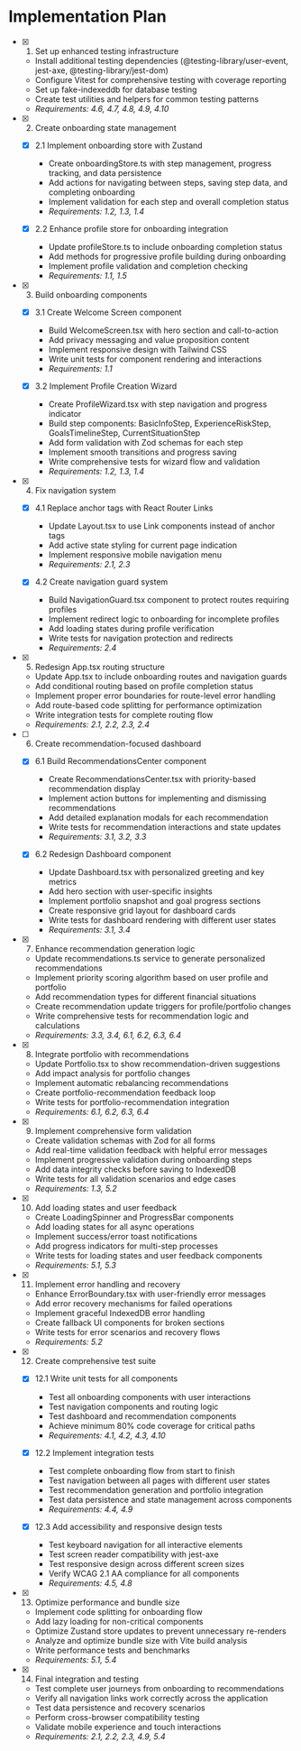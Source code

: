 # Implementation Plan

- [x] 1. Set up enhanced testing infrastructure


  - Install additional testing dependencies (@testing-library/user-event, jest-axe, @testing-library/jest-dom)
  - Configure Vitest for comprehensive testing with coverage reporting
  - Set up fake-indexeddb for database testing
  - Create test utilities and helpers for common testing patterns
  - _Requirements: 4.6, 4.7, 4.8, 4.9, 4.10_

- [x] 2. Create onboarding state management

  - [x] 2.1 Implement onboarding store with Zustand


    - Create onboardingStore.ts with step management, progress tracking, and data persistence
    - Add actions for navigating between steps, saving step data, and completing onboarding
    - Implement validation for each step and overall completion status
    - _Requirements: 1.2, 1.3, 1.4_

  - [x] 2.2 Enhance profile store for onboarding integration


    - Update profileStore.ts to include onboarding completion status
    - Add methods for progressive profile building during onboarding
    - Implement profile validation and completion checking
    - _Requirements: 1.1, 1.5_

- [x] 3. Build onboarding components

  - [x] 3.1 Create Welcome Screen component


    - Build WelcomeScreen.tsx with hero section and call-to-action
    - Add privacy messaging and value proposition content
    - Implement responsive design with Tailwind CSS
    - Write unit tests for component rendering and interactions
    - _Requirements: 1.1_

  - [x] 3.2 Implement Profile Creation Wizard


    - Create ProfileWizard.tsx with step navigation and progress indicator
    - Build step components: BasicInfoStep, ExperienceRiskStep, GoalsTimelineStep, CurrentSituationStep
    - Add form validation with Zod schemas for each step
    - Implement smooth transitions and progress saving
    - Write comprehensive tests for wizard flow and validation
    - _Requirements: 1.2, 1.3, 1.4_

- [x] 4. Fix navigation system

  - [x] 4.1 Replace anchor tags with React Router Links


    - Update Layout.tsx to use Link components instead of anchor tags
    - Add active state styling for current page indication
    - Implement responsive mobile navigation menu
    - _Requirements: 2.1, 2.3_

  - [x] 4.2 Create navigation guard system


    - Build NavigationGuard.tsx component to protect routes requiring profiles
    - Implement redirect logic to onboarding for incomplete profiles
    - Add loading states during profile verification
    - Write tests for navigation protection and redirects
    - _Requirements: 2.4_

- [x] 5. Redesign App.tsx routing structure


  - Update App.tsx to include onboarding routes and navigation guards
  - Add conditional routing based on profile completion status
  - Implement proper error boundaries for route-level error handling
  - Add route-based code splitting for performance optimization
  - Write integration tests for complete routing flow
  - _Requirements: 2.1, 2.2, 2.3, 2.4_

- [ ] 6. Create recommendation-focused dashboard


  - [x] 6.1 Build RecommendationsCenter component


    - Create RecommendationsCenter.tsx with priority-based recommendation display
    - Implement action buttons for implementing and dismissing recommendations
    - Add detailed explanation modals for each recommendation
    - Write tests for recommendation interactions and state updates
    - _Requirements: 3.1, 3.2, 3.3_

  - [x] 6.2 Redesign Dashboard component


    - Update Dashboard.tsx with personalized greeting and key metrics
    - Add hero section with user-specific insights
    - Implement portfolio snapshot and goal progress sections
    - Create responsive grid layout for dashboard cards
    - Write tests for dashboard rendering with different user states
    - _Requirements: 3.1, 3.4_

- [x] 7. Enhance recommendation generation logic


  - Update recommendations.ts service to generate personalized recommendations
  - Implement priority scoring algorithm based on user profile and portfolio
  - Add recommendation types for different financial situations
  - Create recommendation update triggers for profile/portfolio changes
  - Write comprehensive tests for recommendation logic and calculations
  - _Requirements: 3.3, 3.4, 6.1, 6.2, 6.3, 6.4_

- [x] 8. Integrate portfolio with recommendations


  - Update Portfolio.tsx to show recommendation-driven suggestions
  - Add impact analysis for portfolio changes
  - Implement automatic rebalancing recommendations
  - Create portfolio-recommendation feedback loop
  - Write tests for portfolio-recommendation integration
  - _Requirements: 6.1, 6.2, 6.3, 6.4_

- [x] 9. Implement comprehensive form validation


  - Create validation schemas with Zod for all forms
  - Add real-time validation feedback with helpful error messages
  - Implement progressive validation during onboarding steps
  - Add data integrity checks before saving to IndexedDB
  - Write tests for all validation scenarios and edge cases
  - _Requirements: 1.3, 5.2_

- [x] 10. Add loading states and user feedback


  - Create LoadingSpinner and ProgressBar components
  - Add loading states for all async operations
  - Implement success/error toast notifications
  - Add progress indicators for multi-step processes
  - Write tests for loading states and user feedback components
  - _Requirements: 5.1, 5.3_

- [x] 11. Implement error handling and recovery


  - Enhance ErrorBoundary.tsx with user-friendly error messages
  - Add error recovery mechanisms for failed operations
  - Implement graceful IndexedDB error handling
  - Create fallback UI components for broken sections
  - Write tests for error scenarios and recovery flows
  - _Requirements: 5.2_

- [x] 12. Create comprehensive test suite

  - [x] 12.1 Write unit tests for all components


    - Test all onboarding components with user interactions
    - Test navigation components and routing logic
    - Test dashboard and recommendation components
    - Achieve minimum 80% code coverage for critical paths
    - _Requirements: 4.1, 4.2, 4.3, 4.10_

  - [x] 12.2 Implement integration tests

    - Test complete onboarding flow from start to finish
    - Test navigation between all pages with different user states
    - Test recommendation generation and portfolio integration
    - Test data persistence and state management across components
    - _Requirements: 4.4, 4.9_

  - [x] 12.3 Add accessibility and responsive design tests

    - Test keyboard navigation for all interactive elements
    - Test screen reader compatibility with jest-axe
    - Test responsive design across different screen sizes
    - Verify WCAG 2.1 AA compliance for all components
    - _Requirements: 4.5, 4.8_

- [x] 13. Optimize performance and bundle size

  - Implement code splitting for onboarding flow
  - Add lazy loading for non-critical components
  - Optimize Zustand store updates to prevent unnecessary re-renders
  - Analyze and optimize bundle size with Vite build analysis
  - Write performance tests and benchmarks
  - _Requirements: 5.1, 5.4_

- [x] 14. Final integration and testing

  - Test complete user journeys from onboarding to recommendations
  - Verify all navigation links work correctly across the application
  - Test data persistence and recovery scenarios
  - Perform cross-browser compatibility testing
  - Validate mobile experience and touch interactions
  - _Requirements: 2.1, 2.2, 2.3, 4.9, 5.4_